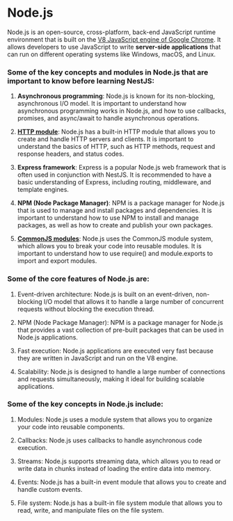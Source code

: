 # Node.js

Node.js is an open-source, cross-platform, back-end JavaScript runtime environment that is built on the [V8 JavaScript engine of Google Chrome](https://v8.dev/). It allows developers to use JavaScript to write **server-side applications** that can run on different operating systems like Windows, macOS, and Linux.

### Some of the key concepts and modules in Node.js that are important to know before learning NestJS:

1. **Asynchronous programming**: Node.js is known for its non-blocking, asynchronous I/O model. It is important to understand how asynchronous programming works in Node.js, and how to use callbacks, promises, and async/await to handle asynchronous operations.

2. **[HTTP module](https://github.com/shounoop/my-nestjs/tree/main/prerequisite-knowledge/commonjs)**: Node.js has a built-in HTTP module that allows you to create and handle HTTP servers and clients. It is important to understand the basics of HTTP, such as HTTP methods, request and response headers, and status codes.

3. **Express framework**: Express is a popular Node.js web framework that is often used in conjunction with NestJS. It is recommended to have a basic understanding of Express, including routing, middleware, and template engines.

4. **NPM (Node Package Manager)**: NPM is a package manager for Node.js that is used to manage and install packages and dependencies. It is important to understand how to use NPM to install and manage packages, as well as how to create and publish your own packages.

5. **[CommonJS modules](https://github.com/shounoop/my-nestjs/tree/main/prerequisite-knowledge)**: Node.js uses the CommonJS module system, which allows you to break your code into reusable modules. It is important to understand how to use require() and module.exports to import and export modules.

### Some of the core features of Node.js are:

1. Event-driven architecture: Node.js is built on an event-driven, non-blocking I/O model that allows it to handle a large number of concurrent requests without blocking the execution thread.

2. NPM (Node Package Manager): NPM is a package manager for Node.js that provides a vast collection of pre-built packages that can be used in Node.js applications.

3. Fast execution: Node.js applications are executed very fast because they are written in JavaScript and run on the V8 engine.

4. Scalability: Node.js is designed to handle a large number of connections and requests simultaneously, making it ideal for building scalable applications.

### Some of the key concepts in Node.js include:

1. Modules: Node.js uses a module system that allows you to organize your code into reusable components.

2. Callbacks: Node.js uses callbacks to handle asynchronous code execution.

3. Streams: Node.js supports streaming data, which allows you to read or write data in chunks instead of loading the entire data into memory.

4. Events: Node.js has a built-in event module that allows you to create and handle custom events.

5. File system: Node.js has a built-in file system module that allows you to read, write, and manipulate files on the file system.
